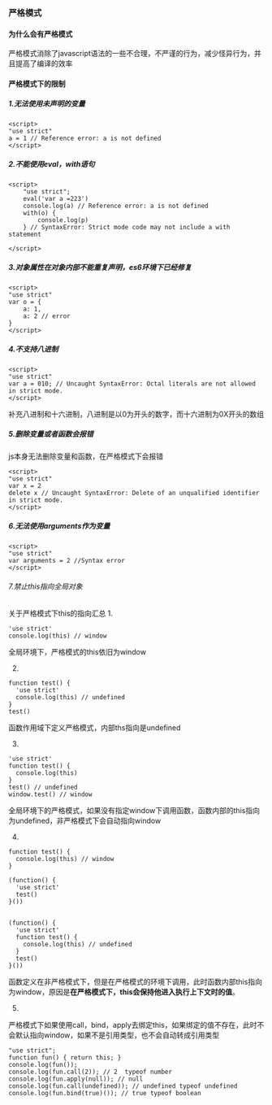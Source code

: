 ### 严格模式
#### 为什么会有严格模式
严格模式消除了javascript语法的一些不合理，不严谨的行为，减少怪异行为，并且提高了编译的效率
#### 严格模式下的限制
##### 1.无法使用未声明的变量
```
<script>
"use strict"
a = 1 // Reference error: a is not defined 
</script>
```

##### 2.不能使用eval，with语句
```
<script>
    "use strict";
    eval('var a =223')
    console.log(a) // Reference error: a is not defined 
    with(o) {
        console.log(p)
    } // SyntaxError: Strict mode code may not include a with statement
    
</script>
```

##### 3.对象属性在对象内部不能重复声明，es6环境下已经修复
```
<script>
"use strict"
var o = {
    a: 1,
    a: 2 // error
}
</script>
```

##### 4.不支持八进制
```
<script>
"use strict"
var a = 010; // Uncaught SyntaxError: Octal literals are not allowed in strict mode.
</script>
```
补充八进制和十六进制，八进制是以0为开头的数字，而十六进制为0X开头的数组

##### 5.删除变量或者函数会报错
js本身无法删除变量和函数，在严格模式下会报错
```
<script>
"use strict"
var x = 2
delete x // Uncaught SyntaxError: Delete of an unqualified identifier in strict mode.
</script>
```

##### 6.无法使用arguments作为变量
```
<script>
"use strict"
var arguments = 2 //Syntax error
</script>
```

###### 7.禁止this指向全局对象

关于严格模式下this的指向汇总
1.
```
'use strict'
console.log(this) // window
```
全局环境下，严格模式的this依旧为window

2.
```
function test() {
  'use strict'
  console.log(this) // undefined
}
test()
```
函数作用域下定义严格模式，内部ths指向是undefined

3.
```
'use strict'
function test() {
  console.log(this)
}
test() // undefined
window.test() // window
```
全局环境下的严格模式，如果没有指定window下调用函数，函数内部的this指向为undefined，非严格模式下会自动指向window

4.
```
function test() {
  console.log(this) // window
}

(function() {
  'use strict'
  test()
}())
```

```

(function() {
  'use strict'
  function test() {
    console.log(this) // undefined
  }
  test()
}())
```

函数定义在非严格模式下，但是在严格模式的环境下调用，此时函数内部this指向为window，原因是**在严格模式下，this会保持他进入执行上下文时的值**。

5.
严格模式下如果使用call，bind，apply去绑定this，如果绑定的值不存在，此时不会默认指向window，如果不是引用类型，也不会自动转成引用类型
```
"use strict";
function fun() { return this; }
console.log(fun());
console.log(fun.call(2)); // 2  typeof number
console.log(fun.apply(null)); // null
console.log(fun.call(undefined)); // undefined typeof undefined
console.log(fun.bind(true)()); // true typeof boolean
```